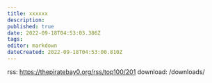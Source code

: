 ```yaml
---
title: xxxxxx
description: 
published: true
date: 2022-09-18T04:53:03.386Z
tags: 
editor: markdown
dateCreated: 2022-09-18T04:53:00.810Z
---
```


rss: https://thepiratebay0.org/rss/top100/201
download: /downloads/